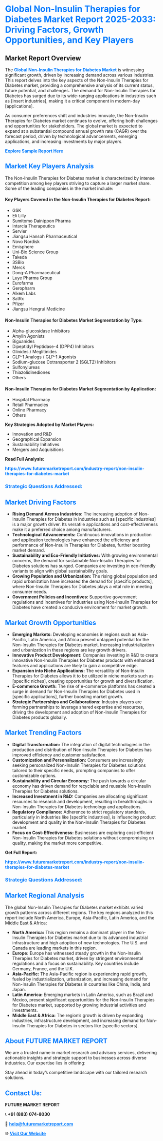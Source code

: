 <h1 style="color: #007BFF;">Global Non-Insulin Therapies for Diabetes Market Report 2025-2033: Driving Factors, Growth Opportunities, and Key Players</h1>

<section id="overview">
<h2>Market Report Overview</h2>
<p>The <a href="https://www.futuremarketreport.com/industry-report/non-insulin-therapies-for-diabetes-market" style="color: #007BFF; text-decoration: none;"><strong>Global Non-Insulin Therapies for Diabetes Market</strong></a> is witnessing significant growth, driven by increasing demand across various industries. This report delves into the key aspects of the Non-Insulin Therapies for Diabetes market, providing a comprehensive analysis of its current status, future potential, and challenges. The demand for Non-Insulin Therapies for Diabetes has surged due to its wide-ranging applications in industries such as [insert industries], making it a critical component in modern-day [applications].</p>
<p>As consumer preferences shift and industries innovate, the Non-Insulin Therapies for Diabetes market continues to evolve, offering both challenges and opportunities for stakeholders. The global market is expected to expand at a substantial compound annual growth rate (CAGR) over the forecast period, driven by technological advancements, emerging applications, and increasing investments by major players.</p>
</section>

<section id="overview">
<p><a href="https://www.futuremarketreport.com/request-sample/reportId=109327" style="color: #007BFF; text-decoration: none;"><strong>Explore Sample Report Here</strong></a></p>
</section>

<section id="key-players">
<h2 style="color: #007BFF;">Market Key Players Analysis</h2>
<p>The Non-Insulin Therapies for Diabetes market is characterized by intense competition among key players striving to capture a larger market share. Some of the leading companies in the market include:</p>
<h4>Key Players Covered in the Non-Insulin Therapies for Diabetes Report:</h4>
<ul><li>GSK</li><li>Eli Lilly</li><li>Sumitomo Dainippon Pharma</li><li>Intarcia Therapeutics</li><li>Servier</li><li>Jiangsu Hansoh Pharmaceutical</li><li>Novo Nordisk</li><li>Emisphere</li><li>Uni-Bio Science Group</li><li>Takeda</li><li>3SBio</li><li>Merck</li><li>Dong-A Pharmaceutical</li><li>Luye Pharma Group</li><li>Eurofarma</li><li>Geropharm</li><li>Alkem Labs</li><li>SatRx</li><li>Pfizer</li><li>Jiangsu Hengrui Medicine</li></ul>
<h4>Non-Insulin Therapies for Diabetes Market Segmentation by Type:</h4>
<ul><li>Alpha-glucosidase Inhibitors</li><li>Amylin Agonists</li><li>Biguanides</li><li>Dipeptidyl Peptidase-4 (DPP4) Inhibitors</li><li>Glinides / Meglitinides</li><li>GLP-1 Analogs / GLP-1 Agonists</li><li>Sodium-glucose Cotransporter 2 (SGLT2) Inhibitors</li><li>Sulfonylureas</li><li>Thiazolidinediones</li><li>Others</li></ul>

<h4>Non-Insulin Therapies for Diabetes Market Segmentation by Application:</h4>
<ul><li>Hospital Pharmacy</li><li>Retail Pharmacies</li><li>Online Pharmacy</li><li>Others</li></ul>
<p><strong>Key Strategies Adopted by Market Players:</strong></p>
<ul>
<li>Innovation and R&D</li>
<li>Geographical Expansion</li>
<li>Sustainability Initiatives</li>
<li>Mergers and Acquisitions</li>
</ul>
</section>

<section>
<p><strong>Read Full Analysis: </strong></p><a href="https://www.futuremarketreport.com/industry-report/non-insulin-therapies-for-diabetes-market" style="color: #007BFF; text-decoration: none;"><strong>https://www.futuremarketreport.com/industry-report/non-insulin-therapies-for-diabetes-market</strong></a>
<h3 style="color: #007BFF;">Strategic Questions Addressed:</h3>
</section>

<section id="driving-factors">
<h2 style="color: #007BFF;">Market Driving Factors</h2>
<ul>
<li><strong>Rising Demand Across Industries:</strong> The increasing adoption of Non-Insulin Therapies for Diabetes in industries such as [specific industries] is a major growth driver. Its versatile applications and cost-effectiveness make it a preferred choice among manufacturers.</li>
<li><strong>Technological Advancements:</strong> Continuous innovations in production and application technologies have enhanced the efficiency and performance of Non-Insulin Therapies for Diabetes, further boosting market demand.</li>
<li><strong>Sustainability and Eco-Friendly Initiatives:</strong> With growing environmental concerns, the demand for sustainable Non-Insulin Therapies for Diabetes solutions has surged. Companies are investing in eco-friendly variants to align with global sustainability goals.</li>
<li><strong>Growing Population and Urbanization:</strong> The rising global population and rapid urbanization have increased the demand for [specific products], where Non-Insulin Therapies for Diabetes plays a vital role in meeting consumer needs.</li>
<li><strong>Government Policies and Incentives:</strong> Supportive government regulations and incentives for industries using Non-Insulin Therapies for Diabetes have created a conducive environment for market growth.</li>
</ul>
</section>

<section id="growth-opportunities">
<h2 style="color: #007BFF;">Market Growth Opportunities</h2>
<ul>
<li><strong>Emerging Markets:</strong> Developing economies in regions such as Asia-Pacific, Latin America, and Africa present untapped potential for the Non-Insulin Therapies for Diabetes market. Increasing industrialization and urbanization in these regions are key growth drivers.</li>
<li><strong>Innovative Product Development:</strong> Companies investing in R&D to create innovative Non-Insulin Therapies for Diabetes products with enhanced features and applications are likely to gain a competitive edge.</li>
<li><strong>Expansion into Niche Applications:</strong> The versatility of Non-Insulin Therapies for Diabetes allows it to be utilized in niche markets such as [specific niches], creating opportunities for growth and diversification.</li>
<li><strong>E-commerce Growth:</strong> The rise of e-commerce platforms has created a surge in demand for Non-Insulin Therapies for Diabetes used in [specific applications], further boosting market growth.</li>
<li><strong>Strategic Partnerships and Collaborations:</strong> Industry players are forming partnerships to leverage shared expertise and resources, driving the development and adoption of Non-Insulin Therapies for Diabetes products globally.</li>
</ul>
</section>

<section id="trending-factors">
<h2 style="color: #007BFF;">Market Trending Factors</h2>
<ul>
<li><strong>Digital Transformation:</strong> The integration of digital technologies in the production and distribution of Non-Insulin Therapies for Diabetes has improved efficiency and customer satisfaction.</li>
<li><strong>Customization and Personalization:</strong> Consumers are increasingly seeking personalized Non-Insulin Therapies for Diabetes solutions tailored to their specific needs, prompting companies to offer customizable options.</li>
<li><strong>Sustainability and Circular Economy:</strong> The push towards a circular economy has driven demand for recyclable and reusable Non-Insulin Therapies for Diabetes solutions.</li>
<li><strong>Increased Investment in R&D:</strong> Companies are allocating significant resources to research and development, resulting in breakthroughs in Non-Insulin Therapies for Diabetes technology and applications.</li>
<li><strong>Regulatory Compliance:</strong> Adherence to strict regulatory standards, particularly in industries like [specific industries], is influencing product development and quality in the Non-Insulin Therapies for Diabetes market.</li>
<li><strong>Focus on Cost-Effectiveness:</strong> Businesses are exploring cost-efficient Non-Insulin Therapies for Diabetes solutions without compromising on quality, making the market more competitive.</li>
</ul>
</section>

<section>
<p><strong>Get Full Report: </strong></p><a href="https://www.futuremarketreport.com/industry-report/non-insulin-therapies-for-diabetes-market" style="color: #007BFF; text-decoration: none;"><strong>https://www.futuremarketreport.com/industry-report/non-insulin-therapies-for-diabetes-market</strong></a>
<h3 style="color: #007BFF;">Strategic Questions Addressed:</h3>
</section>


<section id="regional-analysis">
<h2 style="color: #007BFF;">Market Regional Analysis</h2>
<p>The global Non-Insulin Therapies for Diabetes market exhibits varied growth patterns across different regions. The key regions analyzed in this report include North America, Europe, Asia-Pacific, Latin America, and the Middle East & Africa:</p>
<ul>
<li><strong>North America:</strong> This region remains a dominant player in the Non-Insulin Therapies for Diabetes market due to its advanced industrial infrastructure and high adoption of new technologies. The U.S. and Canada are leading markets in this region.</li>
<li><strong>Europe:</strong> Europe has witnessed steady growth in the Non-Insulin Therapies for Diabetes market, driven by stringent environmental regulations and a focus on sustainability. Key countries include Germany, France, and the U.K.</li>
<li><strong>Asia-Pacific:</strong> The Asia-Pacific region is experiencing rapid growth, fueled by industrialization, urbanization, and increasing demand for Non-Insulin Therapies for Diabetes in countries like China, India, and Japan.</li>
<li><strong>Latin America:</strong> Emerging markets in Latin America, such as Brazil and Mexico, present significant opportunities for the Non-Insulin Therapies for Diabetes market, supported by growing industrial activities and investments.</li>
<li><strong>Middle East & Africa:</strong> The region’s growth is driven by expanding industries, infrastructure development, and increasing demand for Non-Insulin Therapies for Diabetes in sectors like [specific sectors].</li>
</ul>
</section>

<footer>
<h2 style="color: #007BFF;">About FUTURE MARKET REPORT</h2>
<p>We are a trusted name in market research and advisory services, delivering actionable insights and strategic support to businesses across diverse industries. Our expertise lies in offering:</p>

<p>Stay ahead in today’s competitive landscape with our tailored research solutions.</p>

<h2 style="color: #007BFF;">Contact Us:</h2>
<p><strong>FUTURE MARKET REPORT</strong></p>
<p>📞 <strong>+91 (883) 074-8030</strong></p>
<p>📧 <strong><a href="mailto:help@futuremarketreport.com" style="color: #007BFF;">help@futuremarketreport.com</a></strong></p>
<p>🌐 <strong><a href="https://www.futuremarketreport.com/" style="color: #007BFF;">Visit Our Website</a></strong></p>
</footer>